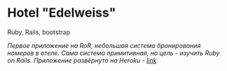Hotel "Edelweiss"
=================

Ruby, Rails, bootstrap

*Первое приложение на RoR, небольшая система бронирования номеров в отеле. 
Сама система примитивная, но цель - изучить Ruby on Rails.
Приложение развёрнуто на Heroku - [link](http://hotel-edelweiss.herokuapp.com/)*
